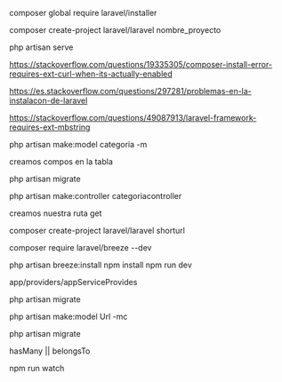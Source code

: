 composer global require laravel/installer

composer create-project laravel/laravel nombre_proyecto

php artisan serve

https://stackoverflow.com/questions/19335305/composer-install-error-requires-ext-curl-when-its-actually-enabled

https://es.stackoverflow.com/questions/297281/problemas-en-la-instalacon-de-laravel

https://stackoverflow.com/questions/49087913/laravel-framework-requires-ext-mbstring

<!-- php artisan key:generate


<!-- Creacion de  modelos-->
php artisan make:model categoria -m 
<!-- crea unschema antes de migrar a la db principal -->

<!-- nos dirigimos a /database/migraciones -->
creamos compos en la tabla
<!-- migracion sin semillas-->
php artisan migrate

<!-- app/models/trabajamos en modelos -->

<!-- creamos nuestro controlador -->
php artisan make:controller categoriacontroller
<!-- en el controlador de categorias llamamos a nuestro modelo -->

<!-- rutas (routes) -->
creamos nuestra ruta get
<!--  -->


<!--  -->
<!-- acortador de url  -->
composer create-project laravel/laravel shorturl
<!-- abrimos un blog de  notas -->

<!-- autenticacion -->
composer require laravel/breeze --dev
<!-- implementacion de la autentication -->
php artisan breeze:install
npm install
npm run dev
<!-- especificar longitud por defecto de 191 si la base de datos en menor 5.7.7 en mysql-->
app/providers/appServiceProvides
<!-- migracio -->
php artisan migrate
<!-- creacion del modelo con su controlador-->
php artisan make:model Url -mc
<!-- ejecutamos nuestra migracion -->
php artisan migrate
<!-- respectivas relaciones en los archivos de Models elo -->
hasMany  || belongsTo
<!-- Routes -->
<!-- vistas  resources/viws/DasBoard -->

<!-- realizacion de vistas -->

npm run
 watch


 <!-- aplicacion MultiIdioma -->